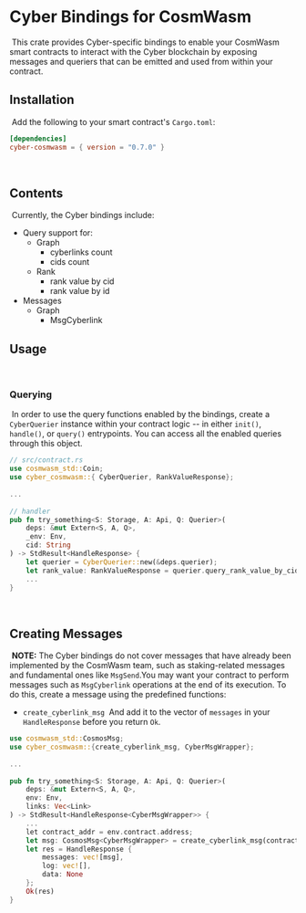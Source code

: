 # Cyber Bindings for CosmWasm
​
This crate provides Cyber-specific bindings to enable your CosmWasm smart contracts to interact with the Cyber blockchain by exposing messages and queriers that can be emitted and used from within your contract.
​
## Installation
​
Add the following to your smart contract's `Cargo.toml`:
​
```toml
[dependencies]
cyber-cosmwasm = { version = "0.7.0" }
```
​
## Contents
​
Currently, the Cyber bindings include:
​
- Query support for:
  - Graph
    - cyberlinks count
    - cids count
  - Rank
    - rank value by cid
    - rank value by id
- Messages
  - Graph 
    - MsgCyberlink
​
## Usage
​
### Querying
​
In order to use the query functions enabled by the bindings, create a `CyberQuerier` instance within your contract logic -- in either `init()`, `handle()`, or `query()` entrypoints. You can access all the enabled queries through this object.
​
```rust
// src/contract.rs
use cosmwasm_std::Coin;
use cyber_cosmwasm::{ CyberQuerier, RankValueResponse};
​
...
​
// handler
pub fn try_something<S: Storage, A: Api, Q: Querier>(
    deps: &mut Extern<S, A, Q>,
    _env: Env,
    cid: String
) -> StdResult<HandleResponse> {
    let querier = CyberQuerier::new(&deps.querier);
    let rank_value: RankValueResponse = querier.query_rank_value_by_cid(cid)?;
    ...
}
```
​
## Creating Messages
​
**NOTE:** The Cyber bindings do not cover messages that have already been implemented by the CosmWasm team, such as staking-related messages and fundamental ones like `MsgSend`.
​
You may want your contract to perform messages such as `MsgCyberlink` operations at the end of its execution. To do this, create a message using the predefined functions:
​
- `create_cyberlink_msg`
​
And add it to the vector of `messages` in your `HandleResponse` before you return `Ok`.
​
```rust
use cosmwasm_std::CosmosMsg;
use cyber_cosmwasm::{create_cyberlink_msg, CyberMsgWrapper};
​
...
​
pub fn try_something<S: Storage, A: Api, Q: Querier>(
    deps: &mut Extern<S, A, Q>,
    env: Env,
    links: Vec<Link>
) -> StdResult<HandleResponse<CyberMsgWrapper>> {
    ...
    ​let contract_addr = env.contract.address;
    let msg: CosmosMsg<CyberMsgWrapper> = create_cyberlink_msg(contract_addr, links);
    let res = HandleResponse {
        messages: vec![msg],
        log: vec![],
        data: None
    };
    Ok(res)
}
```